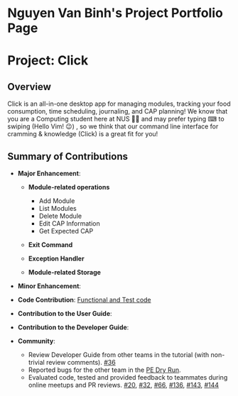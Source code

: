 # Nguyen Van Binh's Project Portfolio Page

# Project: Click

## Overview

Click is an all-in-one desktop app for managing modules, tracking your food consumption, time scheduling, journaling, and CAP planning!
We know that you are a Computing student here at NUS 👨‍🎓 and may prefer typing ⌨ to swiping (Hello Vim! 😉)
, so we think that our command line interface for cramming & knowledge (Click) is a great fit for you!

## Summary of Contributions

+ **Major Enhancement**: 
  + **Module-related operations**
      + Add Module
      + List Modules
      + Delete Module
      + Edit CAP Information
      + Get Expected CAP

  + **Exit Command** 
  + **Exception Handler**
  + **Module-related Storage**

+ **Minor Enhancement**:

+ **Code Contribution**: [Functional and Test code](https://nus-cs2113-ay2122s1.github.io/tp-dashboard/?search=nvbinh15&sort=groupTitle&sortWithin=title&timeframe=commit&mergegroup=&groupSelect=groupByAuthors&breakdown=true&checkedFileTypes=docs~functional-code~test-code~other)

+ **Contribution to the User Guide**: 

+ **Contribution to the Developer Guide**:

+ **Community**:
  + Review Developer Guide from other teams in the tutorial (with non-trivial review comments). [#36](https://github.com/nus-cs2113-AY2122S1/tp/pull/36)
  + Reported bugs for the other team in the [PE Dry Run](https://github.com/nvbinh15/ped/issues).
  + Evaluated code, tested and provided feedback to teammates during online meetups and PR reviews. [#20](https://github.com/AY2122S1-CS2113T-T09-4/tp/pull/20), [#32](https://github.com/AY2122S1-CS2113T-T09-4/tp/pull/32), [#66](https://github.com/AY2122S1-CS2113T-T09-4/tp/pull/66), [#136](https://github.com/AY2122S1-CS2113T-T09-4/tp/pull/136), [#143](https://github.com/AY2122S1-CS2113T-T09-4/tp/pull/143), [#144](https://github.com/AY2122S1-CS2113T-T09-4/tp/pull/144)

